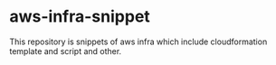 # aws-infra-snippet
This repository is snippets of aws infra which include cloudformation template and script and other.
